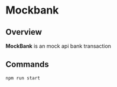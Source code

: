 # Mockbank

## Overview

**MockBank** is an mock api bank transaction

## Commands

```bash
npm run start
```
